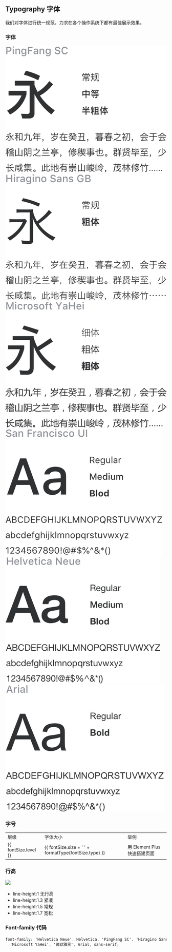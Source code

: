 <script>
  const fontSizes = [
    {
      level: '辅助文字',
      type: 'extra-small',
      size: '12px',
    },
    {
      level: '正文（小）',
      type: 'small',
      size: '13px',
    },
    {
      level: '正文',
      type: 'base',
      size: '14px',
    },
    {
      level: '小标题',
      type: 'medium',
      size: '16px',
    },
    {
      level: '标题',
      type: 'large',
      size: '18px',
    },
    {
      level: '主标题',
      type: 'extra-large',
      size: '20px',
    },
  ]
  export default {
    data() {
      return {
        fontSizes
      }
    },
    methods: {
      formatType(type) {
        return type.split('-').map(item => item.charAt(0).toUpperCase() + item.slice(1)).join(' ');
      }
    },
  }
</script>

## Typography 字体

我们对字体进行统一规范，力求在各个操作系统下都有最佳展示效果。

### 字体

<div class="demo-term-box">
<img src="../../assets/images/term-pingfang.png" alt="">
<img src="../../assets/images/term-hiragino.png" alt="">
<img src="../../assets/images/term-microsoft.png" alt="">
<img src="../../assets/images/term-sf.png" alt="">
<img src="../../assets/images/term-helvetica.png" alt="">
<img src="../../assets/images/term-arial.png" alt="">
</div>

### 字号

<table class="demo-typo-size">
  <tbody>
  <tr
    >
      <td>层级</td>
      <td>字体大小</td>
      <td class="color-dark-light">举例</td>
    </tr>
    <tr v-for="(fontSize, i) in fontSizes" :key="i" :style="`font-size: var(--el-font-size-${fontSize.type})`">
      <td>{{ fontSize.level }}</td>
      <td>{{ fontSize.size + ' ' + formatType(fontSize.type) }}</td>
      <td>用 Element Plus 快速搭建页面</td>
    </tr>
  </tbody>
</table>

### 行高

<div>
<img class="lineH-left" src="~examples/assets/images/typography.png" />
<ul class="lineH-right">
<li>line-height:1 <span>无行高</span></li>
<li>line-height:1.3 <span>紧凑</span></li>
<li>line-height:1.5 <span>常规</span></li>
<li>line-height:1.7 <span>宽松</span></li>
</ul>
</div>

### Font-family 代码

```css
font-family: 'Helvetica Neue', Helvetica, 'PingFang SC', 'Hiragino Sans GB',
  'Microsoft YaHei', '微软雅黑', Arial, sans-serif;
```
